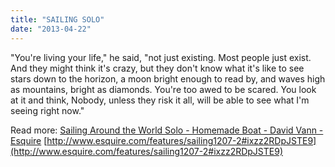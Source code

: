 ```yaml
---
title: "SAILING SOLO"
date: "2013-04-22"
---
```


"You're living your life," he said, "not just existing. Most people just exist. And they might think it's crazy, but they don't know what it's like to see stars down to the horizon, a moon bright enough to read by, and waves high as mountains, bright as diamonds. You're too awed to be scared. You look at it and think, Nobody, unless they risk it all, will be able to see what I'm seeing right now."

  
Read more: [Sailing Around the World Solo - Homemade Boat - David Vann - Esquire](http://www.esquire.com/features/sailing1207-2#ixzz2RDpJSTE9) [http://www.esquire.com/features/sailing1207-2#ixzz2RDpJSTE9](http://www.esquire.com/features/sailing1207-2#ixzz2RDpJSTE9)
